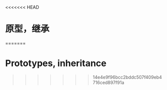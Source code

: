<<<<<<< HEAD
# 原型，继承
=======
# Prototypes, inheritance
>>>>>>> 14e4e9f96bcc2bddc507f409eb4716ced897f91a
